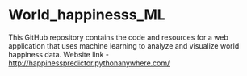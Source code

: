 # World_happinesss_ML
This GitHub repository contains the code and resources for a web application that uses machine learning to analyze and visualize world happiness data. Website link  - http://happinesspredictor.pythonanywhere.com/ 
